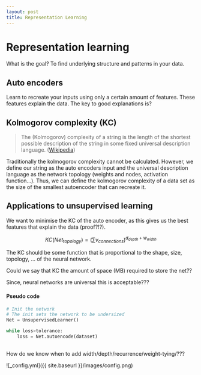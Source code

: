 ```yaml
---
layout: post
title: Representation Learning
---
```



# Representation learning

What is the goal?
To find underlying structure and patterns in your data.

## Auto encoders

Learn to recreate your inputs using only a certain amount of features.
These features explain the data. The key to good explanations is?


## Kolmogorov complexity (KC)

> The (Kolmogorov) complexity of a string is the length of the shortest possible description of the string in some fixed universal description language. ([Wikipedia](https://en.wikipedia.org/wiki/Kolmogorov_complexity#Definition))

Traditionally the kolmogorov complexity cannot be calculated. However, we define our string as the auto encoders input and the universal description language as the network topology (weights and nodes, activation function...). Thus, we can define the kolmogorov complexity of a data set as the size of the smallest autoencoder that can recreate it. 

## Applications to unsupervised learning

We want to minimise the KC of the auto encoder, as this gives us the best features that explain the data (proof?!?).

$$ KC (Net_{topology}) =( \sum v_{connections})^{d_{depth} + w_{width}}$$

The KC should be some function that is proportional to the shape, size, topology, ... of the neural network. 

Could we say that KC the amount of space (MB) required to store the net??


Since, neural networks are universal this is acceptable???

#### Pseudo code

```python
# Init the network
# The init sets the network to be undersized
Net = UnsupervisedLearner()

while loss>tolerance:
    loss = Net.autoencode(dataset)
    


```
How do we know when to add width/depth/recurrence/weight-tying/???

![_config.yml]({{ site.baseurl }}/images/config.png)
